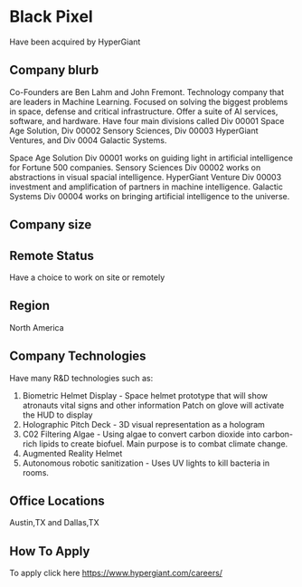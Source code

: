 # Black Pixel
 Have been acquired by HyperGiant
## Company blurb
Co-Founders are Ben Lahm and John Fremont. Technology company that are leaders in Machine Learning. Focused on solving the biggest problems in space, defense and critical infrastructure. Offer a suite of AI services, software, and hardware. Have four main divisions called Div 00001 Space Age Solution, Div 00002 Sensory Sciences, Div 00003 HyperGiant Ventures, and Div 0004 Galactic Systems. 

Space Age Solution Div 00001 works on guiding light in artificial intelligence for Fortune 500 companies. Sensory Sciences Div 00002 works on abstractions in visual spacial intelligence. HyperGiant Venture Div 00003 investment and amplification of partners in machine intelligence. Galactic Systems Div 00004 works on bringing artificial intelligence to the universe. 

## Company size

## Remote Status
Have a choice to work on site or remotely

## Region 
North America

## Company Technologies
Have many R&D technologies such as:
1. Biometric Helmet Display - Space helmet prototype that will show atronauts vital signs and other information
Patch on glove will activate the HUD to display
2. Holographic Pitch Deck - 3D visual representation as a hologram 
3. C02 Filtering Algae - Using algae to convert carbon dioxide into carbon-rich lipids to create biofuel. Main purpose is to combat climate change. 
4. Augmented Reality Helmet
5. Autonomous robotic sanitization - Uses UV lights to kill bacteria in rooms. 

## Office Locations
 Austin,TX and Dallas,TX
 
## How To Apply
To apply click here https://www.hypergiant.com/careers/

